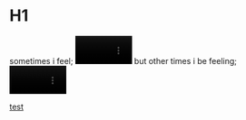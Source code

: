 # H1

sometimes i feel;
<video style="html, body {height: 100%;margin: 0px;scrollbar-width: none;}video{width:100%;height:100%;position:absolute;top:0;left:0;}" width="100" height="50" autoplay muted loop>
  <source type="video/mp4" src="/video/mp4/cat-gnarp.mp4">
</video>
but other times i be feeling;
<video style="html, body {height: 100%;margin: 0px;scrollbar-width: none;}video{width:100%;height:100%;position:absolute;top:0;left:0;}" width="100" height="50" autoplay>
  <source type="video/mp4" src="/video/mp4/peter-n-word.mp4">
</video>

[test](https://google.com)  
